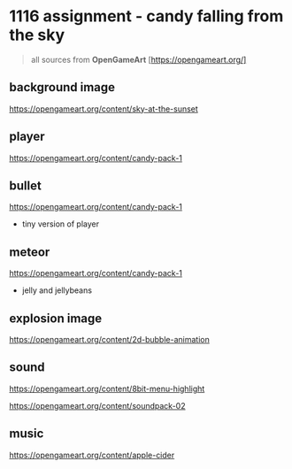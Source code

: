  1116 assignment - candy falling from the sky
===================
> all sources from **OpenGameArt** [https://opengameart.org/]
## background image
https://opengameart.org/content/sky-at-the-sunset
## player
https://opengameart.org/content/candy-pack-1
## bullet
https://opengameart.org/content/candy-pack-1
* tiny version of player

## meteor
https://opengameart.org/content/candy-pack-1
* jelly and jellybeans

## explosion image
https://opengameart.org/content/2d-bubble-animation  

## sound
https://opengameart.org/content/8bit-menu-highlight

https://opengameart.org/content/soundpack-02

## music
https://opengameart.org/content/apple-cider
